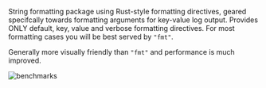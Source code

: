 String formatting package using Rust-style formatting directives, geared specifcally towards formatting arguments for key-value log output. Provides ONLY default, key, value and verbose formatting directives. For most formatting cases you will be best served by `"fmt"`.

Generally more visually friendly than `"fmt"` and performance is much improved.

![benchmarks](https://codeberg.org/gruf/go-kv/raw/main/format/benchmark.png)
